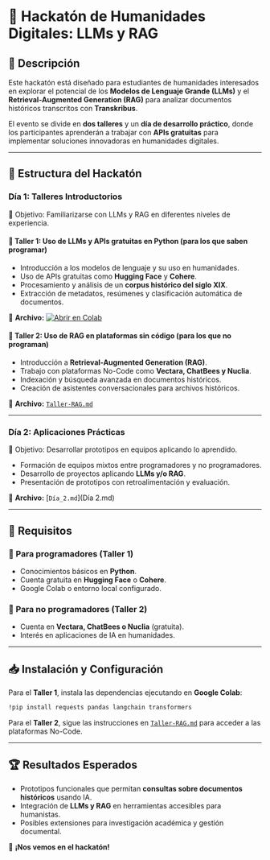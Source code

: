 # 🚀 Hackatón de Humanidades Digitales: LLMs y RAG

## 📌 Descripción
Este hackatón está diseñado para estudiantes de humanidades interesados en explorar el potencial de los **Modelos de Lenguaje Grande (LLMs)** y el **Retrieval-Augmented Generation (RAG)** para analizar documentos históricos transcritos con **Transkribus**.

El evento se divide en **dos talleres** y un **día de desarrollo práctico**, donde los participantes aprenderán a trabajar con **APIs gratuitas** para implementar soluciones innovadoras en humanidades digitales.

---

## 📅 **Estructura del Hackatón**

### **Día 1: Talleres Introductorios**
🎯 Objetivo: Familiarizarse con LLMs y RAG en diferentes niveles de experiencia.

#### 🔹 **Taller 1: Uso de LLMs y APIs gratuitas en Python** (para los que saben programar)
- Introducción a los modelos de lenguaje y su uso en humanidades.
- Uso de APIs gratuitas como **Hugging Face** y **Cohere**.
- Procesamiento y análisis de un **corpus histórico del siglo XIX**.
- Extracción de metadatos, resúmenes y clasificación automática de documentos.

📌 **Archivo:** [![Abrir en Colab](https://colab.research.google.com/assets/colab-badge.svg)](https://colab.research.google.com/github/javiervzpucp/hackaton_humanidades/blob/main/Taller-LLM.ipynb)

#### 🔹 **Taller 2: Uso de RAG en plataformas sin código** (para los que no programan)
- Introducción a **Retrieval-Augmented Generation (RAG)**.
- Trabajo con plataformas No-Code como **Vectara, ChatBees y Nuclia**.
- Indexación y búsqueda avanzada en documentos históricos.
- Creación de asistentes conversacionales para archivos históricos.

📌 **Archivo:** [`Taller-RAG.md`](Taller-RAG.md)

---

### **Día 2: Aplicaciones Prácticas**
🎯 Objetivo: Desarrollar prototipos en equipos aplicando lo aprendido.

- Formación de equipos mixtos entre programadores y no programadores.
- Desarrollo de proyectos aplicando **LLMs y/o RAG**.
- Presentación de prototipos con retroalimentación y evaluación.

📌 **Archivo:** [`Día_2.md`](Día 2.md)

---

## 🔧 **Requisitos**
### 📌 Para programadores (Taller 1)
- Conocimientos básicos en **Python**.
- Cuenta gratuita en **Hugging Face** o **Cohere**.
- Google Colab o entorno local configurado.

### 📌 Para no programadores (Taller 2)
- Cuenta en **Vectara, ChatBees o Nuclia** (gratuita).
- Interés en aplicaciones de IA en humanidades.

---

## 📥 **Instalación y Configuración**
Para el **Taller 1**, instala las dependencias ejecutando en **Google Colab**:
```bash
!pip install requests pandas langchain transformers
```

Para el **Taller 2**, sigue las instrucciones en [`Taller-RAG.md`](Taller-RAG.md) para acceder a las plataformas No-Code.

---

## 🏆 **Resultados Esperados**
- Prototipos funcionales que permitan **consultas sobre documentos históricos** usando IA.
- Integración de **LLMs y RAG** en herramientas accesibles para humanistas.
- Posibles extensiones para investigación académica y gestión documental.

🚀 **¡Nos vemos en el hackatón!**

